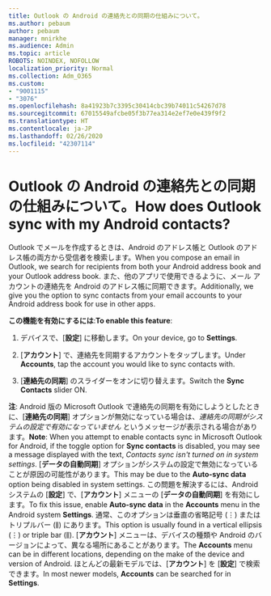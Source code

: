 ```yaml
---
title: Outlook の Android の連絡先との同期の仕組みについて。
ms.author: pebaum
author: pebaum
manager: mnirkhe
ms.audience: Admin
ms.topic: article
ROBOTS: NOINDEX, NOFOLLOW
localization_priority: Normal
ms.collection: Adm_O365
ms.custom:
- "9001115"
- "3076"
ms.openlocfilehash: 8a41923b7c3395c30414cbc39b74011c54267d78
ms.sourcegitcommit: 67015549afcbe05f3b77ea314e2ef7e0e439f9f2
ms.translationtype: HT
ms.contentlocale: ja-JP
ms.lasthandoff: 02/26/2020
ms.locfileid: "42307114"
---
```

# <a name="how-does-outlook-sync-with-my-android-contacts"></a><span data-ttu-id="0a3c6-102">Outlook の Android の連絡先との同期の仕組みについて。</span><span class="sxs-lookup"><span data-stu-id="0a3c6-102">How does Outlook sync with my Android contacts?</span></span>

<span data-ttu-id="0a3c6-103">Outlook でメールを作成するときは、Android のアドレス帳と Outlook のアドレス帳の両方から受信者を検索します。</span><span class="sxs-lookup"><span data-stu-id="0a3c6-103">When you compose an email in Outlook, we search for recipients from both your Android address book and your Outlook address book.</span></span> <span data-ttu-id="0a3c6-104">また、他のアプリで使用できるように、メール アカウントの連絡先を Android のアドレス帳に同期できます。</span><span class="sxs-lookup"><span data-stu-id="0a3c6-104">Additionally, we give you the option to sync contacts from your email accounts to your Android address book for use in other apps.</span></span> 
 
<span data-ttu-id="0a3c6-105">**この機能を有効にするには**:</span><span class="sxs-lookup"><span data-stu-id="0a3c6-105">**To enable this feature**:</span></span>
 
1. <span data-ttu-id="0a3c6-106">デバイスで、[**設定**] に移動します。</span><span class="sxs-lookup"><span data-stu-id="0a3c6-106">On your device, go to **Settings**.</span></span>

2. <span data-ttu-id="0a3c6-107">[**アカウント**] で、連絡先を同期するアカウントをタップします。</span><span class="sxs-lookup"><span data-stu-id="0a3c6-107">Under **Accounts**, tap the account you would like to sync contacts with.</span></span>

3. <span data-ttu-id="0a3c6-108">[**連絡先の同期**] のスライダーをオンに切り替えます。</span><span class="sxs-lookup"><span data-stu-id="0a3c6-108">Switch the **Sync Contacts** slider ON.</span></span>
 
<span data-ttu-id="0a3c6-109">**注**: Android 版の Microsoft Outlook で連絡先の同期を有効にしようとしたときに、[**連絡先の同期**] オプションが無効になっている場合は、*連絡先の同期がシステムの設定で有効になっていません* というメッセージが表示される場合があります。</span><span class="sxs-lookup"><span data-stu-id="0a3c6-109">**Note**: When you attempt to enable contacts sync in Microsoft Outlook for Android, if the toggle option for **Sync contacts** is disabled, you may see a message displayed with the text, *Contacts sync isn't turned on in system settings*.</span></span> <span data-ttu-id="0a3c6-110">[**データの自動同期**] オプションがシステムの設定で無効になっていることが原因の可能性があります。</span><span class="sxs-lookup"><span data-stu-id="0a3c6-110">This may be due to the **Auto-sync data** option being disabled in system settings.</span></span> <span data-ttu-id="0a3c6-111">この問題を解決するには、Android システムの [**設定**] で、[**アカウント**] メニューの [**データの自動同期**] を有効にします。</span><span class="sxs-lookup"><span data-stu-id="0a3c6-111">To fix this issue, enable  **Auto-sync data** in the  **Accounts** menu in the Android system  **Settings**.</span></span> <span data-ttu-id="0a3c6-112">通常、このオプションは垂直の省略記号 (⋮) またはトリプルバー (⫼) にあります。</span><span class="sxs-lookup"><span data-stu-id="0a3c6-112">This option is usually found in a vertical ellipsis (⋮) or triple bar (⫼).</span></span> <span data-ttu-id="0a3c6-113">[**アカウント**] メニューは、デバイスの種類や Android のバージョンによって、異なる場所にあることがあります。</span><span class="sxs-lookup"><span data-stu-id="0a3c6-113">The  **Accounts** menu can be in different locations, depending on the make of the device and version of Android.</span></span> <span data-ttu-id="0a3c6-114">ほとんどの最新モデルでは、[**アカウント**] を [**設定**] で検索できます。</span><span class="sxs-lookup"><span data-stu-id="0a3c6-114">In most newer models, **Accounts** can be searched for in **Settings**.</span></span>